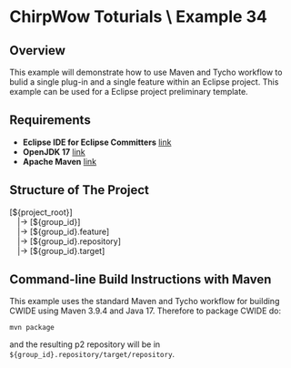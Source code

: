 # ChirpWow Toturials \ Example 34

## Overview
This example will demonstrate how to use Maven and Tycho workflow to bulid a single plug-in and a single feature within an Eclipse project.
This example can be used for a Eclipse project preliminary template.

## Requirements
* **Eclipse IDE for Eclipse Committers** [link](https://www.eclipse.org/downloads/)
* **OpenJDK 17** [link](https://adoptium.net/)
* **Apache Maven** [link](https://maven.apache.org/)

## Structure of The Project
<p>[${project_root}]<br />
&emsp;|-> [${group_id}]<br />
&emsp;|-> [${group_id}.feature]<br />
&emsp;|-> [${group_id}.repository]<br />
&emsp;|-> [${group_id}.target]</p>

## Command-line Build Instructions with Maven

This example uses the standard Maven and Tycho workflow for building CWIDE using Maven 3.9.4 and Java 17.
Therefore to package CWIDE do:
```
mvn package
```
and the resulting p2 repository will be in `${group_id}.repository/target/repository`.
